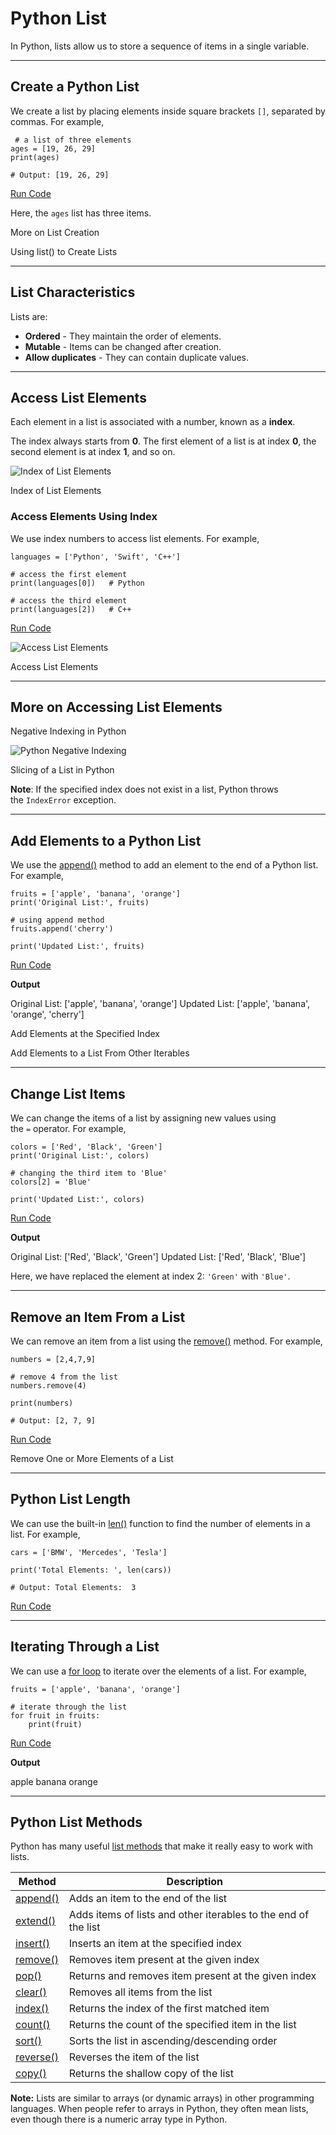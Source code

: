 # Python List

In Python, lists allow us to store a sequence of items in a single variable.

---

## Create a Python List

We create a list by placing elements inside square brackets `[]`, separated by commas. For example,

```
 # a list of three elements
ages = [19, 26, 29]
print(ages)

# Output: [19, 26, 29]
```

[Run Code](https://www.programiz.com/python-programming/online-compiler)

Here, the `ages` list has three items.

More on List Creation

[](https://www.programiz.com/python-programming/online-compiler)

Using list() to Create Lists

[](https://www.programiz.com/python-programming/methods/built-in/list)

[](https://www.programiz.com/python-programming/online-compiler)

---

## List Characteristics

Lists are:

- **Ordered** - They maintain the order of elements.
- **Mutable** - Items can be changed after creation.
- **Allow duplicates** - They can contain duplicate values.

---

## Access List Elements

Each element in a list is associated with a number, known as a **index**.

The index always starts from **0**. The first element of a list is at index **0**, the second element is at index **1**, and so on.

![Index of List Elements](https://www.programiz.com/sites/tutorial2program/files/list-index-python.png "Index of List Elements")

Index of List Elements

### Access Elements Using Index

We use index numbers to access list elements. For example,

```
languages = ['Python', 'Swift', 'C++']

# access the first element
print(languages[0])   # Python

# access the third element
print(languages[2])   # C++
```

[Run Code](https://www.programiz.com/python-programming/online-compiler)

![Access List Elements](https://www.programiz.com/sites/tutorial2program/files/access-list-item-python.png "Access List Elements")

Access List Elements

---

## More on Accessing List Elements

Negative Indexing in Python

![Python Negative Indexing](https://www.programiz.com/sites/tutorial2program/files/list-negative-index-in-python.png "Python Negative Indexing")

[](https://www.programiz.com/python-programming/online-compiler)

Slicing of a List in Python

[](https://www.programiz.com/python-programming/online-compiler)

[](https://www.programiz.com/python-programming/examples/list-slicing)

**Note**: If the specified index does not exist in a list, Python throws the `IndexError` exception.

---

## Add Elements to a Python List

We use the [append()](https://www.programiz.com/python-programming/methods/list/append) method to add an element to the end of a Python list. For example,

```
fruits = ['apple', 'banana', 'orange']
print('Original List:', fruits)

# using append method 
fruits.append('cherry')

print('Updated List:', fruits)
```

[Run Code](https://www.programiz.com/python-programming/online-compiler)

**Output**

Original List: ['apple', 'banana', 'orange']
Updated List: ['apple', 'banana', 'orange', 'cherry']

Add Elements at the Specified Index

[](https://www.programiz.com/python-programming/methods/list/insert)

[](https://www.programiz.com/python-programming/online-compiler)

Add Elements to a List From Other Iterables

[](https://www.programiz.com/python-programming/methods/list/extend)

[](https://www.programiz.com/python-programming/online-compiler)

---

## Change List Items

We can change the items of a list by assigning new values using the `=` operator. For example,

```
colors = ['Red', 'Black', 'Green']
print('Original List:', colors)

# changing the third item to 'Blue'
colors[2] = 'Blue'

print('Updated List:', colors)
```

[Run Code](https://www.programiz.com/python-programming/online-compiler)

**Output**

Original List: ['Red', 'Black', 'Green']
Updated List: ['Red', 'Black', 'Blue']

Here, we have replaced the element at index 2: `'Green'` with `'Blue'`.

---

## Remove an Item From a List

We can remove an item from a list using the [remove()](https://www.programiz.com/python-programming/methods/list/remove) method. For example,

```
numbers = [2,4,7,9]

# remove 4 from the list
numbers.remove(4)

print(numbers) 

# Output: [2, 7, 9]
```

[Run Code](https://www.programiz.com/python-programming/online-compiler)

Remove One or More Elements of a List

[](https://www.programiz.com/python-programming/del)

[](https://www.programiz.com/python-programming/online-compiler)

[](https://www.programiz.com/python-programming/online-compiler)

---

## Python List Length

We can use the built-in [len()](https://www.programiz.com/python-programming/methods/built-in/len) function to find the number of elements in a list. For example,

```
cars = ['BMW', 'Mercedes', 'Tesla']

print('Total Elements: ', len(cars))  
  
# Output: Total Elements:  3
```

[Run Code](https://www.programiz.com/python-programming/online-compiler)

---

## Iterating Through a List

We can use a [for loop](https://www.programiz.com/python-programming/for-loop) to iterate over the elements of a list. For example,

```
fruits = ['apple', 'banana', 'orange']

# iterate through the list
for fruit in fruits:
    print(fruit)
```

[Run Code](https://www.programiz.com/python-programming/online-compiler)

**Output**

apple
banana
orange

---

## Python List Methods

Python has many useful [list methods](https://www.programiz.com/python-programming/methods/list) that make it really easy to work with lists.

|Method|Description|
|---|---|
|[append()](https://www.programiz.com/python-programming/methods/list/append)|Adds an item to the end of the list|
|[extend()](https://www.programiz.com/python-programming/methods/list/extend)|Adds items of lists and other iterables to the end of the list|
|[insert()](https://www.programiz.com/python-programming/methods/list/insert)|Inserts an item at the specified index|
|[remove()](https://www.programiz.com/python-programming/methods/list/remove)|Removes item present at the given index|
|[pop()](https://www.programiz.com/python-programming/methods/list/pop)|Returns and removes item present at the given index|
|[clear()](https://www.programiz.com/python-programming/methods/list/clear)|Removes all items from the list|
|[index()](https://www.programiz.com/python-programming/methods/list/index)|Returns the index of the first matched item|
|[count()](https://www.programiz.com/python-programming/methods/list/count)|Returns the count of the specified item in the list|
|[sort()](https://www.programiz.com/python-programming/methods/list/sort)|Sorts the list in ascending/descending order|
|[reverse()](https://www.programiz.com/python-programming/methods/list/reverse)|Reverses the item of the list|
|[copy()](https://www.programiz.com/python-programming/methods/list/copy)|Returns the shallow copy of the list|

**Note:** Lists are similar to arrays (or dynamic arrays) in other programming languages. When people refer to arrays in Python, they often mean lists, even though there is a numeric array type in Python.